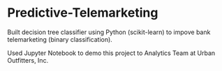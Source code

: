 # Predictive-Telemarketing
Built decision tree classifier using Python (scikit-learn) to impove bank telemarketing (binary classification).

Used Jupyter Notebook to demo this project to Analytics Team at Urban Outfitters, Inc.
